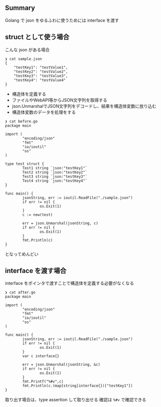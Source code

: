 ## Summary
Golang で json をゆるふわに使うためには interface を渡す

## struct として使う場合

こんな json がある場合
```
❯ cat sample.json
{
    "testKey1": "testValue1",
    "testKey2": "testValue2",
    "testKey3": "testValue3",
    "testKey4": "testValue4"
}
```

- 構造体を定義する
- ファイルやWebAPI等からJSON文字列を取得する
- json.UnmarshalでJSON文字列をデコードし、結果を構造体変数に放り込む
- 構造体変数のデータを処理をする

```
❯ cat before.go
package main

import (
        "encoding/json"
        "fmt"
        "io/ioutil"
        "os"
)

type test struct {
        Test1 string `json:"testKey1"`
        Test2 string `json:"testKey2"`
        Test3 string `json:"testKey3"`
        Test4 string `json:"testKey4"`
}

func main() {
        jsonString, err := ioutil.ReadFile("./sample.json")
        if err != nil {
                os.Exit(1)
        }
        c := new(test)

        err = json.Unmarshal(jsonString, c)
        if err != nil {
                os.Exit(1)
        }
        fmt.Println(c)
}
```

となってめんどい

## interface を渡す場合

interface をポインタで渡すことで構造体を定義する必要がなくなる

```
❯ cat after.go
package main

import (
        "encoding/json"
        "fmt"
        "io/ioutil"
        "os"
)

func main() {
        jsonString, err := ioutil.ReadFile("./sample.json")
        if err != nil {
                os.Exit(1)
        }
        var c interface{}

        err = json.Unmarshal(jsonString, &c)
        if err != nil {
                os.Exit(1)
        }
        fmt.Printf("%#v",c)
        fmt.Println(c.(map[string]interface{})["testKey1"])
}
```

取り出す場合は、type assertion して取り出せる
確認は `%#v` で確認できる

